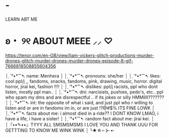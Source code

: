 # -
LEARN ABT ME

# ʚ・ ୨୧ ABOUT MEEE ⸝⸝ ♡


https://tenor.com/en-GB/view/liam-vickers-glitch-productions-murder-drones-glitch-murder-drones-murder-drones-episode-8-gif-7666818508855604356

┆⁠ˏˋ°•\*⁀➷ name: Menhera
┆⁠
┆⁠ˏˋ°•\*⁀➷ pronouns: she/her
┆⁠
┆⁠ˏˋ°•\*⁀➷ likes: cool ppl/j ,, fandoms, snacks, fandoms, pink, drawing, music, horror. digital horror, jirai kei, fashion !!!!
┆⁠
┆⁠ˏˋ°•\*⁀➷ dislikes: ppl/j racists, ppl who dont listen, mostly ppl man..
┆⁠
┆⁠ˏˋ°•\*⁀➷ dni: narcisists, pushies, pedo's, etc.. ppl who spam my dms and are disrespectful .. if its jokes or silly HMMIIII???????
┆⁠
┆⁠ˏˋ°•\*⁀➷ int: the opposite of what i said, and just ppl who r willing to listen and or are in fandoms im in, or are just !?@#$% ITS FINE LOWK
┆
┆⁠ˏˋ°•\*⁀➷ facts about me: i almost died in a ride?? I DONT KNOW LMAO, i have a life, i have a sister!
┆
┆⁠ˏˋ°•\*⁀➷ random fact about me: jirai kei.
┆
┆⁠『••✎••』TYYY ALL SMSMSMSMS I LOVE YOU AND THANK UUU FOR GETTTING TO KNOW ME WINK WINK
┆
╰★⁠☆∘∙⊱⋅•⋅
